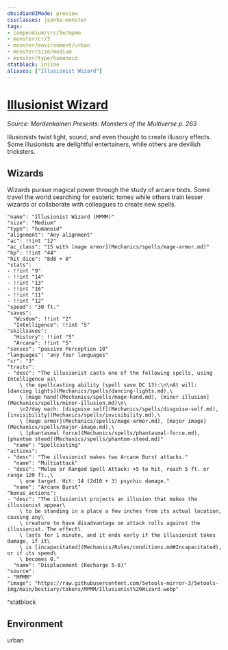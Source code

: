 ```yaml
---
obsidianUIMode: preview
cssclasses: json5e-monster
tags:
- compendium/src/5e/mpmm
- monster/cr/3
- monster/environment/urban
- monster/size/medium
- monster/type/humanoid
statblock: inline
aliases: ["Illusionist Wizard"]
---
```

# [Illusionist Wizard](Mechanics\bestiary\humanoid/illusionist-wizard-mpmm.md)
*Source: Mordenkainen Presents: Monsters of the Multiverse p. 263*  

Illusionists twist light, sound, and even thought to create illusory effects. Some illusionists are delightful entertainers, while others are devilish tricksters.

## Wizards

Wizards pursue magical power through the study of arcane texts. Some travel the world searching for esoteric tomes while others train lesser wizards or collaborate with colleagues to create new spells.

```statblock
"name": "Illusionist Wizard (MPMM)"
"size": "Medium"
"type": "humanoid"
"alignment": "Any alignment"
"ac": !!int "12"
"ac_class": "15 with [mage armor](Mechanics/spells/mage-armor.md)"
"hp": !!int "44"
"hit_dice": "8d8 + 8"
"stats":
- !!int "9"
- !!int "14"
- !!int "13"
- !!int "16"
- !!int "11"
- !!int "12"
"speed": "30 ft."
"saves":
  "Wisdom": !!int "2"
  "Intelligence": !!int "5"
"skillsaves":
  "History": !!int "5"
  "Arcana": !!int "5"
"senses": "passive Perception 10"
"languages": "any four languages"
"cr": "3"
"traits":
- "desc": "The illusionist casts one of the following spells, using Intelligence as\
    \ the spellcasting ability (spell save DC 13):\n\nAt will: [dancing lights](Mechanics/spells/dancing-lights.md),\
    \ [mage hand](Mechanics/spells/mage-hand.md), [minor illusion](Mechanics/spells/minor-illusion.md)\n\
    \n2/day each: [disguise self](Mechanics/spells/disguise-self.md), [invisibility](Mechanics/spells/invisibility.md),\
    \ [mage armor](Mechanics/spells/mage-armor.md), [major image](Mechanics/spells/major-image.md),\
    \ [phantasmal force](Mechanics/spells/phantasmal-force.md), [phantom steed](Mechanics/spells/phantom-steed.md)"
  "name": "Spellcasting"
"actions":
- "desc": "The illusionist makes two Arcane Burst attacks."
  "name": "Multiattack"
- "desc": "Melee or Ranged Spell Attack: +5 to hit, reach 5 ft. or range 120 ft.,\
    \ one target. Hit: 14 (2d10 + 3) psychic damage."
  "name": "Arcane Burst"
"bonus_actions":
- "desc": "The illusionist projects an illusion that makes the illusionist appear\
    \ to be standing in a place a few inches from its actual location, causing any\
    \ creature to have disadvantage on attack rolls against the illusionist. The effect\
    \ lasts for 1 minute, and it ends early if the illusionist takes damage, if it\
    \ is [incapacitated](Mechanics/Rules/conditions.md#Incapacitated), or if its speed\
    \ becomes 0."
  "name": "Displacement (Recharge 5-6)"
"source":
- "MPMM"
"image": "https://raw.githubusercontent.com/5etools-mirror-3/5etools-img/main/bestiary/tokens/MPMM/Illusionist%20Wizard.webp"
```
^statblock

## Environment

urban